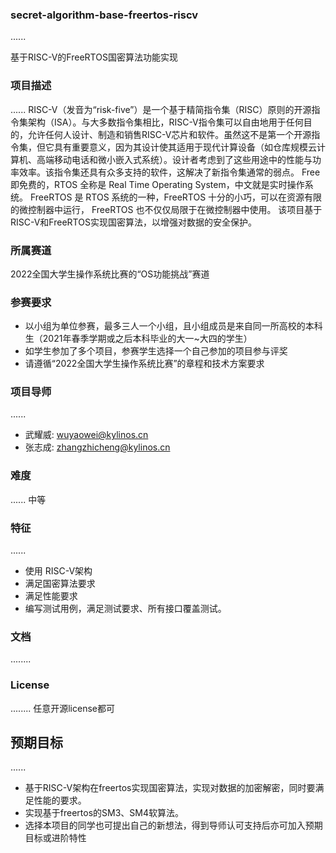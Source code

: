 ### secret-algorithm-base-freertos-riscv

......

基于RISC-V的FreeRTOS国密算法功能实现


### 项目描述
......
RISC-V（发音为“risk-five”）是一个基于精简指令集（RISC）原则的开源指令集架构（ISA）。与大多数指令集相比，RISC-V指令集可以自由地用于任何目的，允许任何人设计、制造和销售RISC-V芯片和软件。虽然这不是第一个开源指令集，但它具有重要意义，因为其设计使其适用于现代计算设备（如仓库规模云计算机、高端移动电话和微小嵌入式系统）。设计者考虑到了这些用途中的性能与功率效率。该指令集还具有众多支持的软件，这解决了新指令集通常的弱点。
Free 即免费的，RTOS 全称是 Real Time Operating System，中文就是实时操作系统。
FreeRTOS 是 RTOS 系统的一种，FreeRTOS 十分的小巧，可以在资源有限的微控制器中运行， FreeRTOS 也不仅仅局限于在微控制器中使用。
该项目基于RISC-V和FreeRTOS实现国密算法，以增强对数据的安全保护。

### 所属赛道

2022全国大学生操作系统比赛的“OS功能挑战”赛道



### 参赛要求

- 以小组为单位参赛，最多三人一个小组，且小组成员是来自同一所高校的本科生（2021年春季学期或之后本科毕业的大一~大四的学生）
- 如学生参加了多个项目，参赛学生选择一个自己参加的项目参与评奖
- 请遵循“2022全国大学生操作系统比赛”的章程和技术方案要求



### 项目导师

......

* 武耀威: wuyaowei@kylinos.cn
* 张志成: zhangzhicheng@kylinos.cn



### 难度

......
中等


### 特征

......
* 使用 RISC-V架构
* 满足国密算法要求
* 满足性能要求
* 编写测试用例，满足测试要求、所有接口覆盖测试。


### 文档

........

### License

........
任意开源license都可


## 预期目标
......
* 基于RISC-V架构在freertos实现国密算法，实现对数据的加密解密，同时要满足性能的要求。
* 实现基于freertos的SM3、SM4软算法。
* 选择本项目的同学也可提出自己的新想法，得到导师认可支持后亦可加入预期目标或进阶特性
